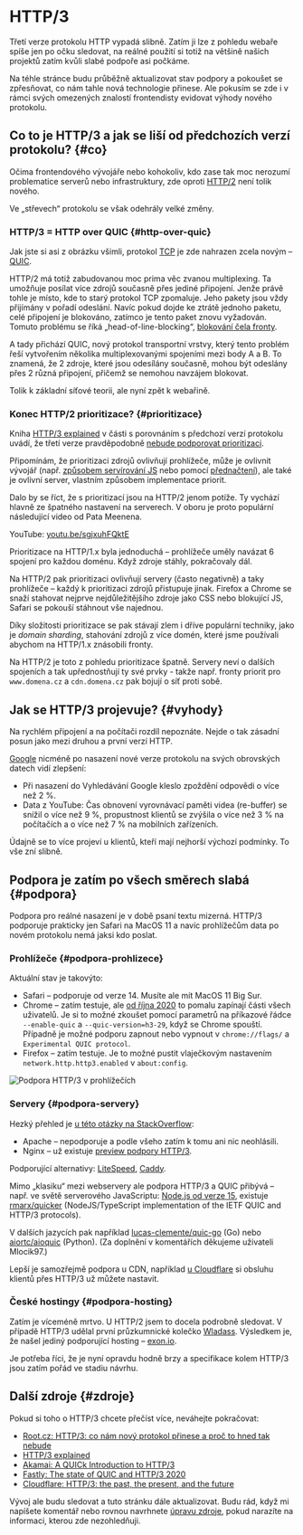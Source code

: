 # HTTP/3

Třetí verze protokolu HTTP vypadá slibně. Zatím ji lze z pohledu webaře spíše jen po očku sledovat, na reálné použití si totiž na většině našich projektů zatím kvůli slabé podpoře asi počkáme.

Na téhle stránce budu průběžně aktualizovat stav podpory a pokoušet se zpřesňovat, co nám tahle nová technologie přinese. Ale pokusím se zde i v rámci svých omezených znalostí frontendisty evidovat výhody nového protokolu.

## Co to je HTTP/3 a jak se liší od předchozích verzí protokolu? {#co}

Očima frontendového vývojáře nebo kohokoliv, kdo zase tak moc nerozumí problematice serverů nebo infrastruktury, zde oproti [HTTP/2](http-2.md) není tolik nového.

Ve „střevech“ protokolu se však odehrály velké změny.

<!-- ![Architektura protokolu HTTP/3](../dist/images/original/http-3-architektura.png) -->

### HTTP/3 = HTTP over QUIC {#http-over-quic}

Jak jste si asi z obrázku všimli, protokol [TCP](https://cs.wikipedia.org/wiki/Transmission_Control_Protocol) je zde nahrazen zcela novým – [QUIC](https://cs.wikipedia.org/wiki/QUIC).

<!-- AdSnippet -->

HTTP/2 má totiž zabudovanou moc prima věc zvanou multiplexing. Ta umožňuje posílat více zdrojů současně přes jediné připojení. Jenže právě tohle je místo, kde to starý protokol TCP zpomaluje. Jeho pakety jsou vždy přijímány v pořadí odeslání. Navíc pokud dojde ke ztrátě jednoho paketu, celé připojení je blokováno, zatímco je tento paket znovu vyžadován. Tomuto problému se říká „head-of-line-blocking“, [blokování čela fronty](https://cs.wikipedia.org/wiki/Blokov%C3%A1n%C3%AD_%C4%8Dela_fronty).

A tady přichází QUIC, nový protokol transportní vrstvy, který tento problém řeší vytvořením několika multiplexovanými spojeními mezi body A a B. To znamená, že 2 zdroje, které jsou odesílány současně, mohou být odeslány přes 2 různá připojení, přičemž se nemohou navzájem blokovat.

Tolik k základní síťové teorii, ale nyní zpět k webařině.

### Konec HTTP/2 prioritizace? {#prioritizace}

Kniha [HTTP/3 explained](https://http3-explained.haxx.se/en/h3/h3-h2) v části s porovnáním s předchozí verzí protokolu uvádí, že třetí verze pravděpodobně [nebude podporovat prioritizaci](https://http3-explained.haxx.se/en/h3/h3-prio).

Připomínám, že prioritizaci zdrojů ovlivňují prohlížeče, může je ovlivnit vývojář (např. [způsobem servírování JS](https://www.vzhurudolu.cz/prirucka/js-priority) nebo pomocí [přednačtení](https://www.vzhurudolu.cz/prirucka/preload)), ale také je ovlivní server, vlastním způsobem implementace priorit.

Dalo by se říct, že s prioritizací jsou na HTTP/2 jenom potíže. Ty vychází hlavně ze špatného nastavení na serverech. V oboru je proto populární následující video od Pata Meenena.

YouTube: [youtu.be/sgjxuhFQktE](https://www.youtube.com/watch?v=sgjxuhFQktE)

Prioritizace na HTTP/1.x byla jednoduchá – prohlížeče uměly navázat 6 spojení pro každou doménu. Když zdroje stáhly, pokračovaly dál.

Na HTTP/2 pak prioritizaci ovlivňují servery (často negativně) a taky prohlížeče – každý k prioritizaci zdrojů přistupuje jinak. Firefox a Chrome se snaží stahovat nejprve nejdůležitějšího zdroje jako CSS nebo blokující JS, Safari se pokouší stáhnout vše najednou.

<!-- AdSnippet -->

Díky složitosti prioritizace se pak stávají zlem i dříve populární techniky, jako je _domain sharding_, stahování zdrojů z více domén, které jsme používali abychom na HTTP/1.x znásobili fronty.

Na HTTP/2 je toto z pohledu prioritizace špatně. Servery neví o dalších spojeních a tak upřednostňují ty své prvky - takže např. fronty priorit pro `www.domena.cz` a `cdn.domena.cz` pak bojují o síť proti sobě.

<!-- 

### Srovnání HTTP/2 a HTTP/3

| Vlastnost            | HTTP/2 | HTTP/3 |
|:--------------------:|--------|--------|
| Transportní protokol | TCP    | QUIC   |
| Streamy              | HTTP/2 | QUIC   |
| Textová verze        | +      | -      |
| Komprese hlaviček    | HPACK  | QPACK  |
| Prioritizace         | +      | -      |
| 0-RTT handshake      | -      | +      |

zdroj: https://www.root.cz/clanky/http-3-co-nam-novy-protokol-prinese-a-proc-to-hned-tak-nebude/

TODO srovnání viz https://developer.akamai.com/blog/2020/04/14/quick-introduction-http3 a obrázek 

-->

## Jak se HTTP/3 projevuje? {#vyhody}

Na rychlém připojení a na počítači rozdíl nepoznáte. Nejde o tak zásadní posun jako mezi druhou a první verzí HTTP.

<!-- ![HTTP/3 v Chromu](../dist/images/original/http-3-chrome.png) -->

[Google](https://blog.chromium.org/2020/10/chrome-is-deploying-http3-and-ietf-quic.html) nicméně po nasazení nové verze protokolu na svých obrovských datech vidí zlepšení:

- Při nasazení do Vyhledávání Google kleslo zpoždění odpovědi o více než 2 %.
- Data z YouTube: Čas obnovení vyrovnávací paměti videa (re-buffer) se snížil o více než 9 %, propustnost klientů se zvýšila o více než 3 % na počítačích a o více než 7 % na mobilních zařízeních.

Údajně se to více projeví u klientů, kteří mají nejhorší výchozí podmínky. To vše zní slibně.

## Podpora je zatím po všech směrech slabá {#podpora}

Podpora pro reálné nasazení je v době psaní textu mizerná. HTTP/3 podporuje prakticky jen Safari na MacOS 11 a navíc prohlížečům data po novém protokolu nemá jaksi kdo poslat.

### Prohlížeče {#podpora-prohlizece}

Aktuální stav je takovýto:

- Safari – podporuje od verze 14. Musíte ale mít MacOS 11 Big Sur.
- Chrome – zatím testuje, ale [od října 2020](https://blog.chromium.org/2020/10/chrome-is-deploying-http3-and-ietf-quic.html) to pomalu zapínají části všech uživatelů. Je si to možné zkoušet pomocí parametrů na příkazové řádce `--enable-quic` a `--quic-version=h3-29`, když se Chrome spouští. Případně je možné podporu zapnout nebo vypnout v `chrome://flags/` a `Experimental QUIC protocol`.
- Firefox – zatím testuje. Je to možné pustit vlaječkovým nastavením `network.http.http3.enabled` v `about:config`.

![Podpora HTTP/3 v prohlížečích](https://res.cloudinary.com/ireaderinokun/image/upload/v1607863524337/caniuse-embed/all/http3.webp)

### Servery {#podpora-servery}

Hezký přehled je [u této otázky na StackOverflow](https://stackoverflow.com/questions/60324166/is-there-any-way-to-implement-http-3-quic-in-apache-http-server):

- Apache – nepodporuje a podle všeho zatím k tomu ani nic neohlásili.
- Nginx – už existuje [preview podpory HTTP/3](https://www.nginx.com/blog/introducing-technology-preview-nginx-support-for-quic-http-3/).

Podporující alternativy: [LiteSpeed](https://www.litespeedtech.com/http3-solutions), [Caddy](https://caddyserver.com/).

Mimo „klasiku“ mezi webservery ale podpora HTTP/3 a QUIC přibývá – např. ve světě serverového JavaScriptu: [Node.js od verze 15](https://nodejs.org/api/quic.html), existuje [rmarx/quicker](https://github.com/rmarx/quicker) (NodeJS/TypeScript implementation of the IETF QUIC and HTTP/3 protocols).

V dalších jazycích pak například [lucas-clemente/quic-go](https://github.com/lucas-clemente/quic-go) (Go) nebo [aiortc/aioquic](https://github.com/aiortc/aioquic) (Python). (Za doplnění v komentářích děkujeme uživateli Mlocik97.)

Lepší je samozřejmě podpora u CDN, například [u Cloudflare](https://developers.cloudflare.com/http3/) si obsluhu klientů přes HTTP/3 už můžete nastavit.

### České hostingy {#podpora-hosting}

Zatím je víceméně mrtvo. U HTTP/2 jsem to docela podrobně sledovat. V případě HTTP/3 udělal první průzkumnické kolečko [Wladass](https://wladass.cz/budeme-pripraveni-na-http-3/). Výsledkem je, že našel jediný podporující hosting – [exon.io](https://exon.io/nexthosting).

Je potřeba říci, že je nyní opravdu hodně brzy a specifikace kolem HTTP/3 jsou zatím pořád ve stadiu návrhu.

## Další zdroje {#zdroje}

Pokud si toho o HTTP/3 chcete přečíst více, neváhejte pokračovat:

- [Root.cz: HTTP/3: co nám nový protokol přinese a proč to hned tak nebude](https://www.root.cz/clanky/http-3-co-nam-novy-protokol-prinese-a-proc-to-hned-tak-nebude/)
- [HTTP/3 explained](https://http3-explained.haxx.se/)
- [Akamai: A QUICk Introduction to HTTP/3](https://developer.akamai.com/blog/2020/04/14/quick-introduction-http3)
- [Fastly: The state of QUIC and HTTP/3 2020](https://www.fastly.com/blog/state-of-quic-and-http3-2020)
- [Cloudflare: HTTP/3: the past, the present, and the future](https://blog.cloudflare.com/http3-the-past-present-and-future/)

Vývoj ale budu sledovat a tuto stránku dále aktualizovat. Budu rád, když mi napíšete komentář nebo rovnou navrhnete [úpravu zdroje](https://github.com/machal/prirucka/blob/master/content/http-3.md), pokud narazíte na informaci, kterou zde nezohledňuji.

<!-- AdSnippet -->